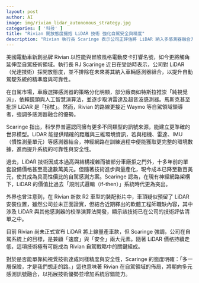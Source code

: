 ```yaml
---
layout: post
author: AI
image: img/rivian_lidar_autonomous_strategy.jpg
categories: [ '科技' ]
title: "Rivian 開放態度擁抱 LiDAR 技術 強化自駕安全與精度"  
description: "Rivian 執行長 Scaringe 表示公司正評估將 LiDAR 納入多感測器融合方案，藉由結合相機、雷達與 IMU，提升自駕系統的可靠性與安全性，並在 LiDAR 成本下降後，將其視為未來戰略關鍵。"  "
---
```

美國電動車新創品牌 Rivian 以性能與冒險風格電動皮卡打響名號，如今更將觸角延伸至自駕技術領域。執行長 RJ Scaringe 近日在受訪時表示，公司對 LiDAR（光達技術）採開放態度，並不排除在未來將其納入車輛感測器組合，以提升自動駕駛系統的精準度與可靠性。  

在自駕市場，車廠選擇感測器的策略分化明顯，部分廠商如特斯拉推崇「純視覺派」，依賴鏡頭與人工智慧演算法，並逐步取消雷達及超音波感測器。馬斯克甚至批評 LiDAR 是「拐杖」。然而，Rivian 的路線更接近 Waymo 等自駕領域領導者，強調多感測器融合的優勢。  

Scaringe 指出，科學界普遍認同擁有更多不同類型的訊號來源，能建立更準確的世界模型。LiDAR 能提供精確的距離與三維環境資訊，若與相機、雷達、IMU（慣性測量單元）等感測器結合，神經網路在訓練過程中便能獲取更完整的環境數據，進而提升系統的可靠性與安全性。  

過去，LiDAR 技術因成本過高與結構複雜而被部分車廠拒之門外，十多年前的單套設備價格甚至高達數萬美元。但隨著技術進步與量產化，現今成本已降至數百美元，使其成為具高性價比的自駕感測方案。Scaringe 認為，在現有神經網路架構下，LiDAR 的價值比過去「規則式邏輯（if-then）」系統時代更為突出。  

外界也曾注意到，在 Rivian 新款 R2 車型的裝配影片中，車頂疑似預留了 LiDAR 安裝位置，雖然公司並未正面證實，但結合近期釋出的軟體工程師職缺內容，其中涉及 LiDAR 與其他感測器的校準演算法開發，顯示該技術已在公司的技術評估清單之中。  

目前 Rivian 尚未正式宣布 LiDAR 將上線量產車款，但 Scaringe 強調，公司在自駕系統上的目標，是兼顧「速度」與「安全」兩大元素。隨著 LiDAR 價格持續走低，這項技術極有可能成為 Rivian 自駕戰略中的關鍵組成。  

對於是否能單靠純視覺技術達成同樣精度與安全性，Scaringe 的態度明確：「多一層保險，才是我們想走的路。」這也意味著 Rivian 在自駕領域的佈局，將朝向多元感測訊號融合，以拓展技術優勢並增加系統容錯能力。